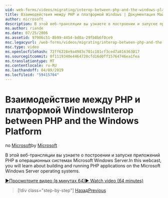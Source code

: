 ```yaml
---
uid: web-forms/videos/migrating/interop-between-php-and-the-windows-platform
title: Взаимодействия между PHP и платформой Windows | Документация Майкрософт
author: microsoft
description: В этой веб-трансляции вы узнаете о построении и запуске приложений PHP в операционных системах Microsoft Windows Server.
ms.author: riande
ms.date: 07/25/2006
ms.assetid: 97906c51-8b99-4454-bd0a-29fb8b6f0ce9
msc.legacyurl: /web-forms/videos/migrating/interop-between-php-and-the-windows-platform
msc.type: video
ms.openlocfilehash: 72ff6228e9a4983c701c101cf3ced7a816363017
ms.sourcegitcommit: 0f1119340e4464720cfd16d0ff15764746ea1fea
ms.translationtype: MT
ms.contentlocale: ru-RU
ms.lasthandoff: 04/09/2019
ms.locfileid: "59415704"
---
```

# <a name="interop-between-php-and-the-windows-platform"></a><span data-ttu-id="42c33-103">Взаимодействие между PHP и платформой Windows</span><span class="sxs-lookup"><span data-stu-id="42c33-103">Interop between PHP and the Windows Platform</span></span>

<span data-ttu-id="42c33-104">по [Microsoft](https://github.com/microsoft)</span><span class="sxs-lookup"><span data-stu-id="42c33-104">by [Microsoft](https://github.com/microsoft)</span></span>

<span data-ttu-id="42c33-105">В этой веб-трансляции вы узнаете о построении и запуске приложений PHP в операционных системах Microsoft Windows Server.</span><span class="sxs-lookup"><span data-stu-id="42c33-105">In this webcast, you will learn about building and running PHP applications on the Microsoft Windows Server operating systems.</span></span>

[<span data-ttu-id="42c33-106">&#9654;Просмотрите видео (в минутах 64)</span><span class="sxs-lookup"><span data-stu-id="42c33-106">&#9654; Watch video (64 minutes)</span></span>](https://channel9.msdn.com/Blogs/ASP-NET-Site-Videos/interop-between-php-and-the-windows-platform)

> [!div class="step-by-step"]
> [<span data-ttu-id="42c33-107">Назад</span><span class="sxs-lookup"><span data-stu-id="42c33-107">Previous</span></span>](introduction-to-aspnet-for-coldfusion-developers-building-an-aspnet-application.md)
